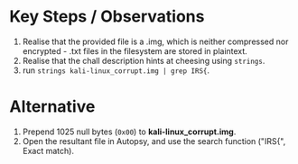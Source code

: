 # Key Steps / Observations

1. Realise that the provided file is a .img, which is neither compressed nor encrypted - .txt files in the filesystem are stored in plaintext.
2. Realise that the chall description hints at cheesing using `strings`.
3. run `strings kali-linux_corrupt.img | grep IRS{`.

# Alternative

1. Prepend 1025 null bytes (`0x00`) to <b>kali-linux_corrupt.img</b>.
2. Open the resultant file in Autopsy, and use the search function ("IRS\{", Exact match).
